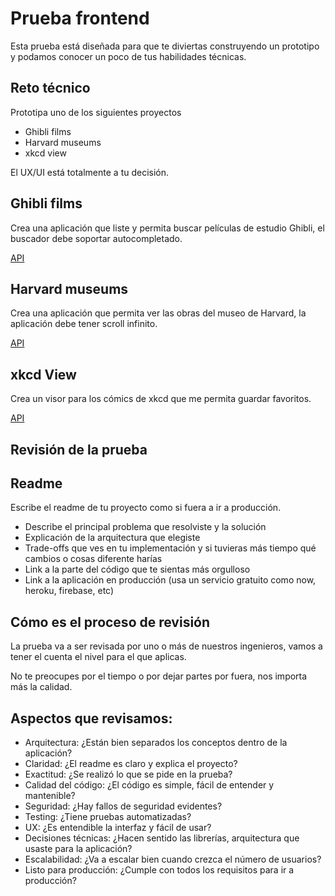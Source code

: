 # Prueba frontend

Esta prueba está diseñada para que te diviertas construyendo un prototipo y podamos conocer un poco de tus habilidades técnicas.

## Reto técnico

Prototipa uno de los siguientes proyectos

- Ghibli films
- Harvard museums
- xkcd view

El UX/UI está totalmente a tu decisión.

## Ghibli films

Crea una aplicación que liste y permita buscar películas de estudio Ghibli, el buscador debe soportar autocompletado.

[API](https://ghibliapi.herokuapp.com/#section/Studio-Ghibli-API)

## Harvard museums

Crea una aplicación que permita ver las obras del museo de Harvard, la aplicación debe tener scroll infinito.

[API](https://github.com/harvardartmuseums/api-docs)

## xkcd View

Crea un visor para los cómics de xkcd que me permita guardar favoritos.

[API](https://xkcd.com/json.html)

## Revisión de la prueba

## Readme

Escribe el readme de tu proyecto como si fuera a ir a producción.

- Describe el principal problema que resolviste y la solución
- Explicación de la arquitectura que elegiste
- Trade-offs que ves en tu implementación y si tuvieras más tiempo qué cambios o cosas diferente harías
- Link a la parte del código que te sientas más orgulloso
- Link a la aplicación en producción (usa un servicio gratuito como now, heroku, firebase, etc)

## Cómo es el proceso de revisión

La prueba va a ser revisada por uno o más de nuestros ingenieros, vamos a tener el cuenta el nivel para el que aplicas.

No te preocupes por el tiempo o por dejar partes por fuera, nos importa más la calidad.

## Aspectos que revisamos:

- Arquitectura: ¿Están bien separados los conceptos dentro de la aplicación?
- Claridad: ¿El readme es claro y explica el proyecto?
- Exactitud: ¿Se realizó lo que se pide en la prueba?
- Calidad del código: ¿El código es simple, fácil de entender y mantenible?
- Seguridad: ¿Hay fallos de seguridad evidentes?
- Testing: ¿Tiene pruebas automatizadas?
- UX: ¿Es entendible la interfaz y fácil de usar?
- Decisiones técnicas: ¿Hacen sentido las librerías, arquitectura que usaste para la aplicación?
- Escalabilidad: ¿Va a escalar bien cuando crezca el número de usuarios?
- Listo para producción: ¿Cumple con todos los requisitos para ir a producción?
